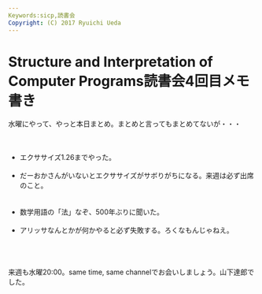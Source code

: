 ```yaml
---
Keywords:sicp,読書会
Copyright: (C) 2017 Ryuichi Ueda
---
```

# <!--:ja-->Structure and Interpretation of Computer Programs読書会4回目メモ書き<!--:-->
水曜にやって、やっと本日まとめ。まとめと言ってもまとめてないが・・・<br />
<br />
<ul><br />
	<li>エクササイズ1.26までやった。</li><br />
	<li>だーおかさんがいないとエクササイズがサボりがちになる。来週は必ず出席のこと。</li><br />
<br />
	<li>数学用語の「法」なぞ、500年ぶりに聞いた。</li><br />
	<li>	アリッサなんとかが何かやると必ず失敗する。ろくなもんじゃねえ。</li><br />
</ul><br />
<br />
来週も水曜20:00。same time, same channelでお会いしましょう。山下達郎でした。

